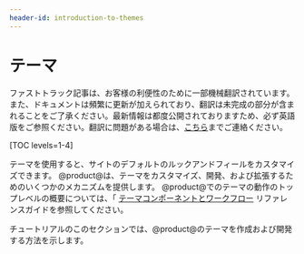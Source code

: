 ```yaml
---
header-id: introduction-to-themes
---
```


# テーマ

<p class="alert alert-info"><span class="wysiwyg-color-blue120">ファストトラック記事は、お客様の利便性のために一部機械翻訳されています。また、ドキュメントは頻繁に更新が加えられており、翻訳は未完成の部分が含まれることをご了承ください。最新情報は都度公開されておりますため、必ず英語版をご参照ください。翻訳に問題がある場合は、<a href="mailto:support-content-jp@liferay.com">こちら</a>までご連絡ください。</span></p>

[TOC levels=1-4]

テーマを使用すると、サイトのデフォルトのルックアンドフィールをカスタマイズできます。 @product@は、テーマをカスタマイズ、開発、および拡張するためのいくつかのメカニズムを提供します。 @product@でのテーマの動作のトップレベルの概要については、「 [テーマコンポーネントとワークフロー](/docs/7-1/reference/-/knowledge_base/r/theme-components-and-workflow) リファレンスガイドを参照してください。

チュートリアルのこのセクションでは、@product@のテーマを作成および開発する方法を示します。
